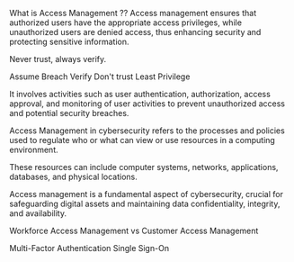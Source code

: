 
What is Access Management ??
Access management ensures that authorized users have the appropriate access privileges, while unauthorized users are denied access, thus enhancing security and protecting sensitive information. 

Never trust, always verify.

Assume Breach
Verify Don't trust
Least Privilege





It involves activities such as user authentication, authorization, access approval, and monitoring of user activities to prevent unauthorized access and potential security breaches.


Access Management in cybersecurity refers to the processes and policies used to regulate who or what can view or use resources in a computing environment. 

These resources can include computer systems, networks, applications, databases, and physical locations. 



Access management is a fundamental aspect of cybersecurity, crucial for safeguarding digital assets and maintaining data confidentiality, integrity, and availability.

Workforce Access Management vs Customer Access Management

Multi-Factor Authentication
Single Sign-On


